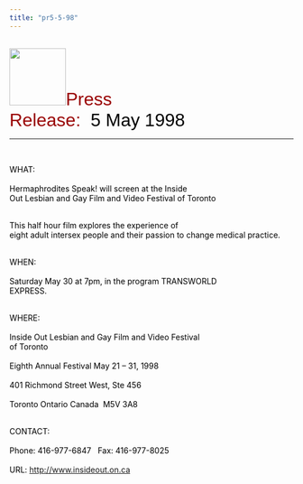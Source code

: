 ```yaml
---
title: "pr5-5-98"
---
```


<br><IMG SRC="/img/logo100.gif" HEIGHT="101" WIDTH="100" /><FONT FACE="Arial,Helvetica"><FONT SIZE="+3"><FONT COLOR="#990000">Press<br>Release:&nbsp;</FONT><FONT COLOR="#000000"> 5 May 1998</FONT></FONT></FONT>&nbsp;<br>

<HR WIDTH="100%" />
<br>
  
<FONT COLOR="#000000"><span class="caps">WHAT</span>:</FONT><br>  
<FONT COLOR="#000000">Hermaphrodites Speak! will screen at the Inside<br>Out Lesbian and Gay Film and Video Festival of Toronto</FONT><br><br>

<FONT COLOR="#000000">This half hour film explores the experience of<br>eight adult intersex people and their passion to change medical practice.</FONT><br><br>

<FONT COLOR="#000000"><span class="caps">WHEN</span>:</FONT><br>  
<FONT COLOR="#000000">Saturday May 30 at 7pm, in the program <span class="caps">TRANSWORLD</span><br>EXPRESS.</FONT><br><br>

<FONT COLOR="#000000"><span class="caps">WHERE</span>:</FONT><br>  
<FONT COLOR="#000000">Inside Out Lesbian and Gay Film and Video Festival<br>of Toronto</FONT><br>  
<FONT COLOR="#000000">Eighth Annual Festival May 21 &#8211; 31, 1998</FONT><br>  
<FONT COLOR="#000000">401 Richmond Street West, Ste 456</FONT><br>  
<FONT COLOR="#000000">Toronto Ontario Canada&nbsp; M5V 3A8</FONT><br><br>

<FONT COLOR="#000000"><span class="caps">CONTACT</span>:</FONT><br>  
<FONT COLOR="#000000">Phone: 416-977-6847&nbsp;&nbsp; Fax: 416-977-8025</FONT><br>  
<FONT COLOR="#000000"><span class="caps">URL</span>: <A HREF="http://www.insideout.on.ca">http://www.insideout.on.ca</A></FONT><br>  
&nbsp;<br>  
&nbsp;<br>